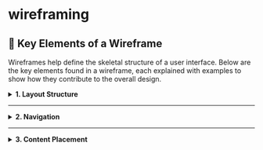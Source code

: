 # wireframing


## 🧩 Key Elements of a Wireframe

Wireframes help define the skeletal structure of a user interface. Below are the key elements found in a wireframe, each explained with examples to show how they contribute to the overall design.

<details>
<summary><strong>1. Layout Structure</strong></summary>

This is the framework that organizes where everything sits on the page — like the header, main content, sidebar, and footer.

* **Example:** In a dashboard design, the layout might include a sidebar on the left for navigation, a top bar for notifications, and a main area for content.
* **Contribution:** Guides the visual hierarchy and helps users understand how to interact with the interface logically.

</details>

---

<details>
<summary><strong>2. Navigation</strong></summary>

Navigation elements let users move through different parts of the product, such as pages or sections.

* **Example:** A top navigation menu with links like “Home,” “About,” “Features,” and “Contact.”
* **Contribution:** Enhances usability by making movement intuitive, helping users get to what they need quickly.

</details>

---

<details>
<summary><strong>3. Content Placement</strong></summary>

## 🗂️ Types of Wireframes

Wireframes can be categorized by their level of detail and realism. The two main types are:

### 🔹 Low-Fidelity Wireframes

Low-fidelity wireframes are rough, schematic representations of a layout. They focus on **structure and content placement** rather than style or aesthetics.

- **Used for:** Brainstorming ideas, discussing structure, early user testing
- **Visuals:** Boxes, gray tones, placeholder text (e.g., “Image Here”)
- **Tools:** Paper, Balsamiq, Miro, Whimsical

📌 **Example:**

![Low-Fidelity Wireframe Example](https://upload.wikimedia.org/wikipedia/commons/thumb/6/62/Wireframe_diagram_example.png/640px-Wireframe_diagram_example.png)

---

### 🔹 High-Fidelity Wireframes

High-fidelity wireframes are detailed and visually close to the final design. They include real content, styling, and even early interactivity.

- **Used for:** Developer handoff, final feedback, advanced prototyping
- **Visuals:** Fonts, colors, icons, spacing, and functional components
- **Tools:** Figma, Adobe XD, Sketch

📌 **Example:**

![High-Fidelity Wireframe Example](https://miro.medium.com/v2/resize:fit:1200/format:webp/1*boF7oOe3v8EnUodkDdCEUg.png)

---

## ✅ Type of Wireframe Used in This Project

This project uses a **Low-Fidelity Wireframe**.

📸 **Wireframe Snapshot:**

> *(Replace this with your own wireframe screenshot later)*  
> Save your image in a folder called `/assets`, and use:

```markdown
![My Wireframe](assets/my-low-fidelity-wireframe.png)


This refers to where textual or visual elements like headlines, images, CTAs, or forms are located on the page.

* **Example:** A homepage that features a bold title at the top, an image beside a product description, and a “Sign Up” button underneath.
* **Contribution:** Helps prioritize information, ensuring users notice and act on important content first.

</details>

---

<details>
<summary><strong>4. Functionality</strong></summary>

Functionality includes interactive features such as buttons, input fields, sliders, and dropdowns.

* **Example:** A sign-in form with fields for email and password, a “Forgot Password?” link, and a login button.
* **Contribution:** Indicates how the interface will behave and how users will interact with it.

</details>
  
---
<details> <summary><strong>1. Layout Structure</strong></summary>
This is the framework that organizes where everything sits on the page — like the header, main content, sidebar, and footer.

+-------------------------------+
|           HEADER             |
+-----+-----------------+------+
|     |                 |      |
| NAV |   MAIN CONTENT  | ADS  |
|     |                 |      |
+-----+-----------------+------+
|           FOOTER             |
+-------------------------------+

Example: A dashboard layout with clearly defined areas for content, navigation, and additional widgets.

Contribution: Helps maintain consistency and guides users through the visual hierarchy.

</details>

<details> <summary><strong>2. Navigation</strong></summary>
Navigation elements let users move through different parts of the product, such as pages or sections.
  
+---------------------------------------+
| LOGO | Home | About | Blog | Contact |
+---------------------------------------+

Example: A top navigation bar linking to main sections.

Contribution: Ensures users can explore the app or site easily and intuitively.

</details>


🗂️ Types of Wireframes
Wireframes are categorized based on their level of detail and visual fidelity. The two most common types are:

🔹 Low-Fidelity Wireframes
Low-fidelity wireframes are basic, simplified sketches that focus on structure and layout rather than design or content precision.

Purpose: Quick exploration of ideas, layout planning, and early stakeholder feedback.

Appearance: Often black and white, with boxes and placeholders (e.g., “Image Here” or “Button”).

Tools Used: Pen and paper, Balsamiq, or simple digital sketch tools.

When to Use: Early stages of design to brainstorm layout and content hierarchy.

🔹 High-Fidelity Wireframes
High-fidelity wireframes are detailed and closely resemble the final product. They include specific UI components, actual text, branding elements, and sometimes interactivity.

Purpose: To refine and finalize visual design, gather more specific feedback, and hand off to developers.

Appearance: Polished visuals, sometimes with color, icons, and real content.

Tools Used: Figma, Adobe XD, Sketch.

When to Use: Later stages of design when confirming UI decisions and preparing for development.

✅ Type of Wireframe Used in This Project
This project uses a Low-Fidelity Wireframe.

Why: At this stage of the design process, the focus is on structuring the layout, planning the placement of elements, and aligning on user flow without getting distracted by visual styling.

Characteristics Present:

Simple black-and-white design

Placeholder text and buttons

No branding, color, or detailed UI components

Once the structure is validated, this wireframe can be evolved into a high-fidelity version to guide development and UI design.

🛠️ Popular Wireframing Tools
There are several tools available for creating wireframes, ranging from simple sketching apps to fully interactive design platforms. Below are some of the most widely used tools:

1. Figma ⭐ Recommended Tool
Figma is a cloud-based interface design and prototyping tool that allows real-time collaboration. It’s widely used by designers, developers, and product teams due to its intuitive features and accessibility.

🔑 Key Features:
Browser-based: No installation required; accessible from anywhere.

Real-time collaboration: Multiple team members can work on the same file simultaneously.

Drag-and-drop interface: Easy to create wireframes, mockups, and prototypes.

Component system: Reusable elements make it easy to maintain consistency.

Version history: Track changes and revert to previous versions.

Integration: Works well with tools like FigJam, Slack, Jira, and GitHub.

✅ Why Figma is Great for Wireframing:
Quick to learn and start using

Offers both low-fidelity and high-fidelity wireframing

Encourages team collaboration and faster feedback cycles

Seamless transition from wireframes to full UI design and prototypes



2. Balsamiq
Known for its sketch-style interface to keep focus on structure, not design.

Ideal for low-fidelity wireframes.

Simple, fast, and beginner-friendly.

3. Adobe XD
A robust tool for high-fidelity wireframing and prototyping.

Offers voice prototyping, animations, and responsive design features.

Integrates well with other Adobe Creative Cloud products.

4. Sketch
Popular among macOS users.

Offers powerful design tools, symbol libraries, and third-party plugins.

Suitable for detailed wireframes and UI designs.

5. Whimsical
Combines wireframes, mind maps, flowcharts, and sticky notes.

Ideal for quick brainstorming and early-stage wireframes.

💡 Benefits of Wireframing in Software Development
Wireframing is a foundational step in the software development process that bridges the gap between conceptual ideas and functional design. It offers a clear visual guide of a product’s structure before any code is written.

🔹 1. Guides the Design and Development Process
Wireframes provide a blueprint for the layout, navigation, and key functionalities of an application or website. This helps designers and developers align on what needs to be built, how it will look, and how users will interact with it.

📌 Example: A wireframe showing a login form ensures everyone knows the required input fields, placement of buttons, and expected user flow — all before the backend or frontend code is written.

🔹 2. Promotes Collaboration and Team Communication
Wireframes serve as a visual communication tool between designers, developers, product managers, and stakeholders. They reduce ambiguity and help gather feedback early in the process.

📌 Example: Instead of describing a user dashboard in a meeting, a wireframe can visually present it, allowing everyone to point out issues, suggest improvements, or confirm the design direction.

🔹 3. Saves Time and Reduces Costs
Because wireframes are quick and easy to change, they allow teams to iterate on designs before heavy development begins. This prevents costly revisions later in the project.

📌 Example: If a client realizes the navigation menu doesn’t meet their needs, changing it in a wireframe is much faster than changing it in code.

🔹 4. Improves Usability and User-Centered Design
Wireframes help teams focus on user experience by laying out interactions. They highlight how users move through the interface, allowing for early usability testing and refinement.

📌 Example: A wireframe can be used in a prototype tool like Figma to simulate clicks and user flow, gathering user feedback before the full design is implemented.

🔹 5. Acts as a Reference for Developers
Once approved, wireframes serve as a functional reference document during development. Developers can use them to understand how each part of the system should behave and what content needs to be displayed.

Wireframing isn’t just a design task — it's a crucial part of building thoughtful, efficient, and user-friendly software. It empowers teams to build the right product, the right way, from the very beginning.



